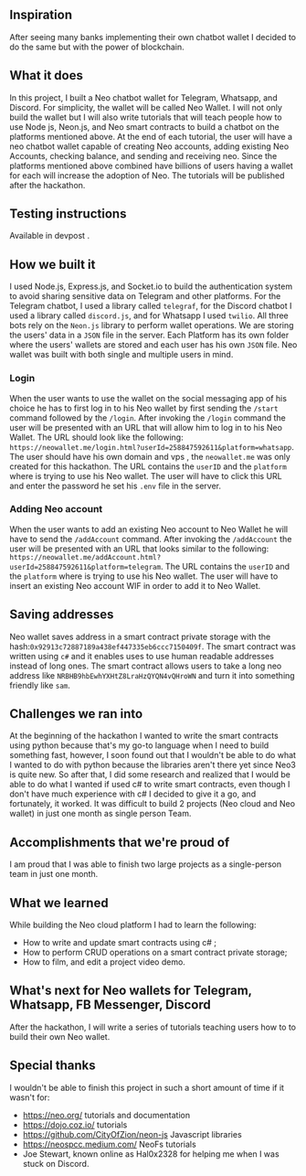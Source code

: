 ## Inspiration
After seeing many banks implementing their own chatbot wallet I decided to do the same but with the power of blockchain.


## What it does
In this project, I  built a Neo chatbot wallet for Telegram, Whatsapp, and Discord. For simplicity, the wallet will be called Neo Wallet. I will not only build the wallet but I will also write tutorials that will teach people how to use Node js, Neon.js, and Neo smart contracts to build a chatbot on the platforms mentioned above. At the end of each tutorial, the user will have a neo chatbot wallet capable of creating Neo accounts, adding existing Neo Accounts, checking balance, and sending and receiving neo. Since the platforms mentioned above combined have billions of users having a wallet for each will increase the adoption of Neo. The tutorials will be published after the hackathon. 


## Testing instructions
Available in devpost .



## How we built it
I used Node.js, Express.js, and Socket.io to build the authentication system to avoid sharing sensitive data on Telegram and other platforms.
For the Telegram chatbot, I used a library called `telegraf`, for the Discord chatbot I used a library called `discord.js`, and for Whatsapp I used `twilio`. All three bots rely on the `Neon.js` library to perform wallet operations. We are storing the users' data in a `JSON` file in the server. Each Platform has its own folder where the users' wallets are stored and each user has his own `JSON` file. Neo wallet was built with both single and multiple users in mind.


### Login
When the user wants to use the wallet on the social messaging app of his choice he has to first log in to his Neo wallet by first sending the `/start` command followed by the `/login`. After invoking the `/login` command the user will be presented with an URL that will allow him to log in to his Neo Wallet. The URL should look like the following: `https://neowallet.me/login.html?userId=258847592611&platform=whatsapp`. The user should have his own domain and vps , the `neowallet.me` was only created for this hackathon. The URL contains the `userID` and the `platform` where is trying to use his Neo wallet. The user will have to click this URL and enter the password he set his `.env` file in the server.

### Adding Neo account
When the user wants to add an existing Neo account to Neo Wallet he will have to send the `/addAccount` command. After invoking the `/addAccount` the user will be presented with an URL that looks similar to the following: `https://neowallet.me/addAccount.html?userId=258847592611&platform=telegram`. The URL contains the `userID` and the `platform` where is trying to use his Neo wallet. The user will have to insert an existing Neo account WIF in order to add it to Neo Wallet.

## Saving addresses
Neo wallet saves address in a smart contract private storage with the hash:`0x92913c72887189a438ef447335eb6ccc7150409f`. The smart contract was written using `c#` and it enables uses to use human readable addresses instead of long ones. The smart contract allows users to take a long neo address like `NRBHB9hbEwhYXHtZ8LraHzQYQN4vQHroWN` and turn it into something friendly like `sam`.


## Challenges we ran into
At the beginning of the hackathon I wanted to write the smart contracts using python because that's my go-to language when I need to build something fast, however, I soon found out that I wouldn't be able to do what I wanted to do with python because the libraries aren't there yet since Neo3 is quite new. So after that, I did some research and realized that I would be able to do what I wanted if used c# to write smart contracts, even though I don't have much experience with c# I decided to give it a go, and fortunately, it worked.
It was difficult to build 2 projects (Neo cloud and Neo wallet) in just one month as single person Team.


## Accomplishments that we're proud of
I am proud that I was able to finish two large projects as a single-person team in just one month.


## What we learned
While building the Neo cloud platform I had to learn the following:
- How to write and update smart contracts using c# ;
- How to perform CRUD operations on a smart contract private storage;
- How to film, and edit a project video demo.


## What's next for Neo wallets for Telegram, Whatsapp, FB Messenger, Discord
After the hackathon, I will write a series of tutorials teaching users how to to build their own Neo wallet.


## Special thanks
I wouldn't be able to finish this project in such a short amount of time if it wasn't for:
- https://neo.org/ tutorials and documentation
- https://dojo.coz.io/ tutorials
- https://github.com/CityOfZion/neon-js Javascript libraries
- https://neospcc.medium.com/ NeoFs tutorials
- Joe Stewart, known online as Hal0x2328 for helping me when I was stuck on Discord.
